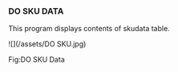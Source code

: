 ### DO SKU DATA

This program displays contents of skudata table.

![](/assets/DO SKU.jpg)

Fig:DO SKU Data


